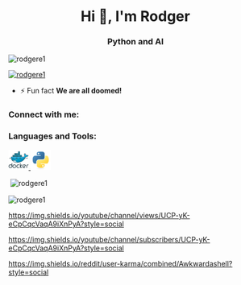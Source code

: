 <h1 align="center">Hi 👋, I'm Rodger</h1>
<h3 align="center">Python and AI</h3>

<p align="left"> <img src="https://komarev.com/ghpvc/?username=rodgere1&label=Profile%20views&color=0e75b6&style=flat" alt="rodgere1" /> </p>

<p align="left"> <a href="https://github.com/ryo-ma/github-profile-trophy"><img src="https://github-profile-trophy.vercel.app/?username=rodgere1" alt="rodgere1" /></a> </p>

- ⚡ Fun fact **We are all doomed!**

<h3 align="left">Connect with me:</h3>
<p align="left">
</p>

<h3 align="left">Languages and Tools:</h3>
<p align="left"> <a href="https://www.docker.com/" target="_blank" rel="noreferrer"> <img src="https://raw.githubusercontent.com/devicons/devicon/master/icons/docker/docker-original-wordmark.svg" alt="docker" width="40" height="40"/> </a> <a href="https://www.python.org" target="_blank" rel="noreferrer"> <img src="https://raw.githubusercontent.com/devicons/devicon/master/icons/python/python-original.svg" alt="python" width="40" height="40"/> </a> </p>

<p>&nbsp;<img align="center" src="https://github-readme-stats.vercel.app/api?username=rodgere1&show_icons=true&locale=en" alt="rodgere1" /></p>

<p><img align="center" src="https://github-readme-streak-stats.herokuapp.com/?user=rodgere1&" alt="rodgere1" /></p>

https://img.shields.io/youtube/channel/views/UCP-yK-eCpCqcVaqA9iXnPyA?style=social

https://img.shields.io/youtube/channel/subscribers/UCP-yK-eCpCqcVaqA9iXnPyA?style=social

https://img.shields.io/reddit/user-karma/combined/Awkwardashell?style=social

